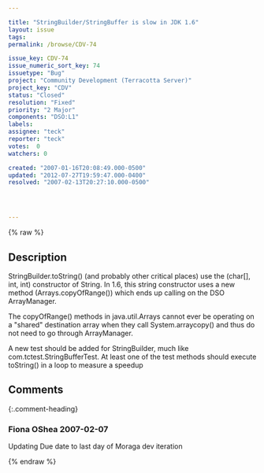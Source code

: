 ```yaml
---

title: "StringBuilder/StringBuffer is slow in JDK 1.6"
layout: issue
tags: 
permalink: /browse/CDV-74

issue_key: CDV-74
issue_numeric_sort_key: 74
issuetype: "Bug"
project: "Community Development (Terracotta Server)"
project_key: "CDV"
status: "Closed"
resolution: "Fixed"
priority: "2 Major"
components: "DSO:L1"
labels: 
assignee: "teck"
reporter: "teck"
votes:  0
watchers: 0

created: "2007-01-16T20:08:49.000-0500"
updated: "2012-07-27T19:59:47.000-0400"
resolved: "2007-02-13T20:27:10.000-0500"




---
```


{% raw %}

## Description

<div markdown="1" class="description">

StringBuilder.toString() (and probably other critical places) use the (char[], int, int) constructor of String. In 1.6, this string constructor uses a new method (Arrays.copyOfRange()) which ends up calling on the DSO ArrayManager. 

The copyOfRange() methods in java.util.Arrays cannot ever be operating on a "shared" destination array when they call System.arraycopy() and thus do not need to go through ArrayManager.

A new test should be added for StringBuilder, much like com.tctest.StringBufferTest. At least one of the test methods should execute toString() in a loop to measure a speedup

</div>

## Comments


{:.comment-heading}
### **Fiona OShea** <span class="date">2007-02-07</span>

<div markdown="1" class="comment">

Updating Due date to last day of Moraga dev iteration

</div>



{% endraw %}
